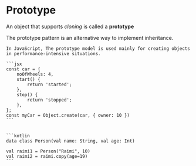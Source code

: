 # Prototype

An object that supports *cloning* is called a **prototype**

The prototype pattern is an alternative way to implement inheritance.

~~~admonish example title="JavaScript"
In JavaScript, The prototype model is used mainly for creating objects in performance-intensive situations.

```jsx
const car = {
    noOfWheels: 4,
    start() {
        return 'started';
    },
    stop() {
        return 'stopped';
    },
};
const myCar = Object.create(car, { owner: 10 })
```
~~~

~~~admonish example title="Kotlin"

```kotlin
data class Person(val name: String, val age: Int)

val raimi1 = Person("Raimi", 10)
val raimi2 = raimi.copy(age=19)
```
~~~
